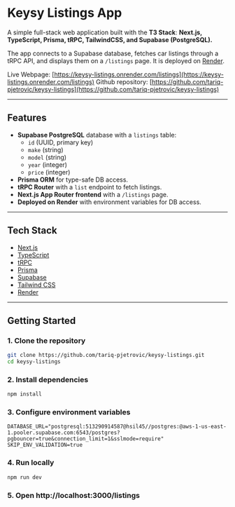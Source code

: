 # Keysy Listings App

A simple full-stack web application built with the **T3 Stack**:
**Next.js, TypeScript, Prisma, tRPC, TailwindCSS, and Supabase (PostgreSQL).**

The app connects to a Supabase database, fetches car listings through a tRPC API, and displays them on a `/listings` page.
It is deployed on [Render](https://render.com).

Live Webpage: [https://keysy-listings.onrender.com/listings](https://keysy-listings.onrender.com/listings)
Github repository: [https://github.com/tariq-pjetrovic/keysy-listings](https://github.com/tariq-pjetrovic/keysy-listings)

---

## Features
- **Supabase PostgreSQL** database with a `listings` table:
  - `id` (UUID, primary key)
  - `make` (string)
  - `model` (string)
  - `year` (integer)
  - `price` (integer)
- **Prisma ORM** for type-safe DB access.
- **tRPC Router** with a `list` endpoint to fetch listings.
- **Next.js App Router frontend** with a `/listings` page.
- **Deployed on Render** with environment variables for DB access.

---

## Tech Stack
- [Next.js](https://nextjs.org/)
- [TypeScript](https://www.typescriptlang.org/)
- [tRPC](https://trpc.io/)
- [Prisma](https://www.prisma.io/)
- [Supabase](https://supabase.com/)
- [Tailwind CSS](https://tailwindcss.com/)
- [Render](https://render.com/)

---

## Getting Started

### 1. Clone the repository
```bash
git clone https://github.com/tariq-pjetrovic/keysy-listings.git
cd keysy-listings
```

### 2. Install dependencies
```bash
npm install
```

### 3. Configure environment variables
```env
DATABASE_URL="postgresql:513290914587@hsil45//postgres:@aws-1-us-east-1.pooler.supabase.com:6543/postgres?pgbouncer=true&connection_limit=1&sslmode=require"
SKIP_ENV_VALIDATION=true
```

### 4. Run locally
```bash
npm run dev
```
### 5. Open http://localhost:3000/listings
